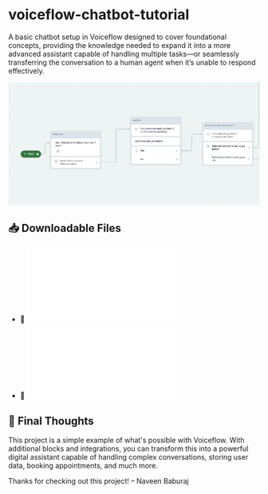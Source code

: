 # voiceflow-chatbot-tutorial
A basic chatbot setup in Voiceflow designed to cover foundational concepts, providing the knowledge needed to expand it into a more advanced assistant capable of handling multiple tasks—or seamlessly transferring the conversation to a human agent when it’s unable to respond effectively.

![ScreenShot](Screenshots/Screenshot_1-7-2025_81638_creator.voiceflow.com.jpeg)

## 📥 Downloadable Files

- 📄 ![Download Tutorial PDF](Voiceflow%chatbot.pdf)
- 📁 ![Download Voiceflow Project (.vf)](Voiceflow%chatbot.pdf)

## 🙏 Final Thoughts
This project is a simple example of what's possible with Voiceflow. With additional blocks and integrations, you can transform this into a powerful digital assistant capable of handling complex conversations, storing user data, booking appointments, and much more.

Thanks for checking out this project!
– Naveen Baburaj
